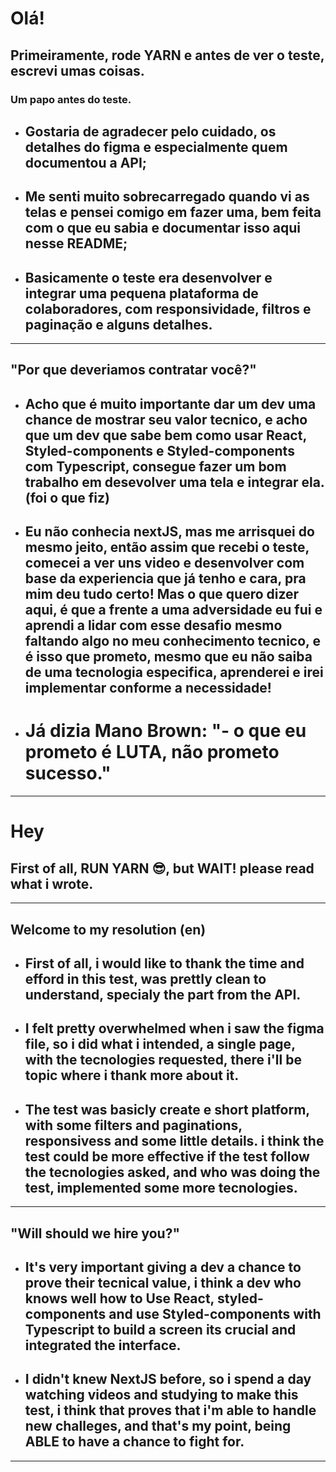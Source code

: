 # Olá!

## Primeiramente, rode **YARN** e antes de ver o teste, escrevi umas coisas.

### Um papo antes do teste.

- ## Gostaria de agradecer pelo cuidado, os detalhes do figma e especialmente quem documentou a API;
- ## Me senti muito sobrecarregado quando vi as telas e pensei comigo em fazer uma, bem feita com o que eu sabia e documentar isso aqui nesse README;

- ## Basicamente o teste era desenvolver e integrar uma pequena plataforma de colaboradores, com responsividade, filtros e paginação e alguns detalhes.
---

## "Por que deveriamos contratar você?"

- ## Acho que é muito importante dar um dev uma chance de mostrar seu valor tecnico, e acho que um dev que sabe bem como usar React, Styled-components e Styled-components com Typescript, consegue fazer um bom trabalho em desevolver uma tela e integrar ela. (foi o que fiz)
- ## Eu não conhecia nextJS, mas me arrisquei do mesmo jeito, então assim que recebi o teste, comecei a ver uns video e desenvolver com base da experiencia que já tenho e cara, pra mim deu tudo certo! Mas o que quero dizer aqui, é que a frente a uma adversidade eu fui e aprendi a lidar com esse desafio mesmo faltando algo no meu conhecimento tecnico, e é isso que prometo, mesmo que eu não saiba de uma tecnologia especifica, aprenderei e irei implementar conforme a necessidade!
- # Já dizia Mano Brown: "- o que eu prometo é **LUTA**, não prometo sucesso."
---
# Hey

## First of all, **RUN YARN** 😎, but WAIT! please read what i wrote.
---

## **Welcome to my resolution (en)**

- ## First of all, i would like to thank the time and efford in this test, was prettly clean to understand, specialy the part from the API.
- ## I felt pretty overwhelmed when i saw the figma file, so i did what i intended, a single page, with the tecnologies requested, there i'll be topic where i thank more about it.

- ## The test was basicly create e short platform, with some filters and paginations, responsivess and some little details. i think the test could be more effective if the test follow the tecnologies asked, and who was doing the test, implemented some more tecnologies.

---

## "Will should we hire you?"

- ## It's very important giving a dev a chance to prove their tecnical value, i think a dev who knows well how to Use React, styled-components and use Styled-components with Typescript to build a screen its crucial and integrated the interface.
- ## I didn't knew NextJS before, so i spend a day watching videos and studying to make this test, i think that proves that i'm able to handle new challeges, and that's my point, being ABLE to have a chance to fight for.
---




